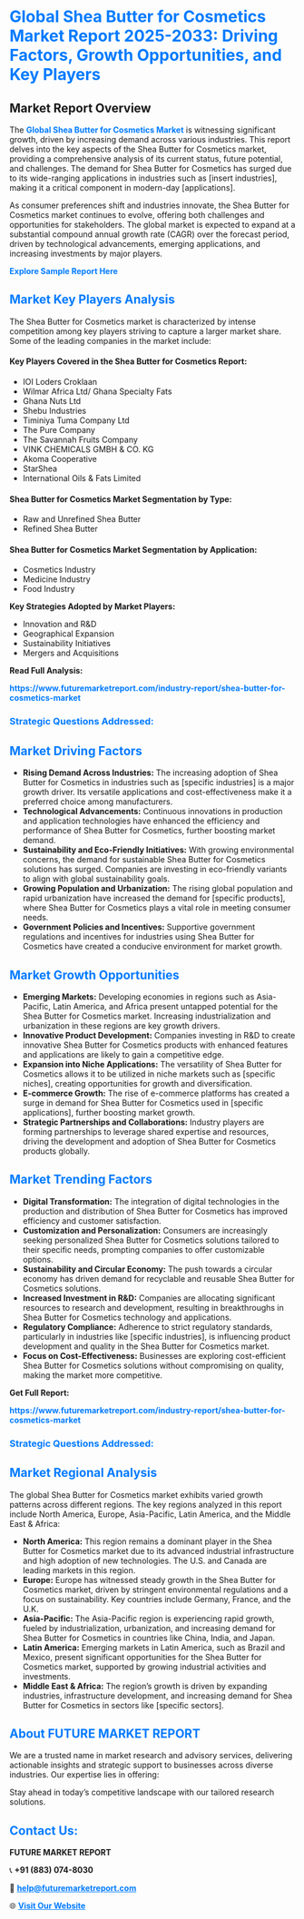 <h1 style="color: #007BFF;">Global Shea Butter for Cosmetics Market Report 2025-2033: Driving Factors, Growth Opportunities, and Key Players</h1>

<section id="overview">
<h2>Market Report Overview</h2>
<p>The <a href="https://www.futuremarketreport.com/industry-report/shea-butter-for-cosmetics-market" style="color: #007BFF; text-decoration: none;"><strong>Global Shea Butter for Cosmetics Market</strong></a> is witnessing significant growth, driven by increasing demand across various industries. This report delves into the key aspects of the Shea Butter for Cosmetics market, providing a comprehensive analysis of its current status, future potential, and challenges. The demand for Shea Butter for Cosmetics has surged due to its wide-ranging applications in industries such as [insert industries], making it a critical component in modern-day [applications].</p>
<p>As consumer preferences shift and industries innovate, the Shea Butter for Cosmetics market continues to evolve, offering both challenges and opportunities for stakeholders. The global market is expected to expand at a substantial compound annual growth rate (CAGR) over the forecast period, driven by technological advancements, emerging applications, and increasing investments by major players.</p>
</section>

<section id="overview">
<p><a href="https://www.futuremarketreport.com/request-sample/reportId=34040" style="color: #007BFF; text-decoration: none;"><strong>Explore Sample Report Here</strong></a></p>
</section>

<section id="key-players">
<h2 style="color: #007BFF;">Market Key Players Analysis</h2>
<p>The Shea Butter for Cosmetics market is characterized by intense competition among key players striving to capture a larger market share. Some of the leading companies in the market include:</p>
<h4>Key Players Covered in the Shea Butter for Cosmetics Report:</h4>
<ul><li>IOI Loders Croklaan</li><li>Wilmar Africa Ltd/ Ghana Specialty Fats</li><li>Ghana Nuts Ltd</li><li>Shebu Industries</li><li>Timiniya Tuma Company Ltd</li><li>The Pure Company</li><li>The Savannah Fruits Company</li><li>VINK CHEMICALS GMBH &amp; CO. KG</li><li>Akoma Cooperative</li><li>StarShea</li><li>International Oils &amp; Fats Limited</li></ul>
<h4>Shea Butter for Cosmetics Market Segmentation by Type:</h4>
<ul><li>Raw and Unrefined Shea Butter</li><li>Refined Shea Butter</li></ul>

<h4>Shea Butter for Cosmetics Market Segmentation by Application:</h4>
<ul><li>Cosmetics Industry</li><li>Medicine Industry</li><li>Food Industry</li></ul>
<p><strong>Key Strategies Adopted by Market Players:</strong></p>
<ul>
<li>Innovation and R&D</li>
<li>Geographical Expansion</li>
<li>Sustainability Initiatives</li>
<li>Mergers and Acquisitions</li>
</ul>
</section>

<section>
<p><strong>Read Full Analysis: </strong></p><a href="https://www.futuremarketreport.com/industry-report/shea-butter-for-cosmetics-market" style="color: #007BFF; text-decoration: none;"><strong>https://www.futuremarketreport.com/industry-report/shea-butter-for-cosmetics-market</strong></a>
<h3 style="color: #007BFF;">Strategic Questions Addressed:</h3>
</section>

<section id="driving-factors">
<h2 style="color: #007BFF;">Market Driving Factors</h2>
<ul>
<li><strong>Rising Demand Across Industries:</strong> The increasing adoption of Shea Butter for Cosmetics in industries such as [specific industries] is a major growth driver. Its versatile applications and cost-effectiveness make it a preferred choice among manufacturers.</li>
<li><strong>Technological Advancements:</strong> Continuous innovations in production and application technologies have enhanced the efficiency and performance of Shea Butter for Cosmetics, further boosting market demand.</li>
<li><strong>Sustainability and Eco-Friendly Initiatives:</strong> With growing environmental concerns, the demand for sustainable Shea Butter for Cosmetics solutions has surged. Companies are investing in eco-friendly variants to align with global sustainability goals.</li>
<li><strong>Growing Population and Urbanization:</strong> The rising global population and rapid urbanization have increased the demand for [specific products], where Shea Butter for Cosmetics plays a vital role in meeting consumer needs.</li>
<li><strong>Government Policies and Incentives:</strong> Supportive government regulations and incentives for industries using Shea Butter for Cosmetics have created a conducive environment for market growth.</li>
</ul>
</section>

<section id="growth-opportunities">
<h2 style="color: #007BFF;">Market Growth Opportunities</h2>
<ul>
<li><strong>Emerging Markets:</strong> Developing economies in regions such as Asia-Pacific, Latin America, and Africa present untapped potential for the Shea Butter for Cosmetics market. Increasing industrialization and urbanization in these regions are key growth drivers.</li>
<li><strong>Innovative Product Development:</strong> Companies investing in R&D to create innovative Shea Butter for Cosmetics products with enhanced features and applications are likely to gain a competitive edge.</li>
<li><strong>Expansion into Niche Applications:</strong> The versatility of Shea Butter for Cosmetics allows it to be utilized in niche markets such as [specific niches], creating opportunities for growth and diversification.</li>
<li><strong>E-commerce Growth:</strong> The rise of e-commerce platforms has created a surge in demand for Shea Butter for Cosmetics used in [specific applications], further boosting market growth.</li>
<li><strong>Strategic Partnerships and Collaborations:</strong> Industry players are forming partnerships to leverage shared expertise and resources, driving the development and adoption of Shea Butter for Cosmetics products globally.</li>
</ul>
</section>

<section id="trending-factors">
<h2 style="color: #007BFF;">Market Trending Factors</h2>
<ul>
<li><strong>Digital Transformation:</strong> The integration of digital technologies in the production and distribution of Shea Butter for Cosmetics has improved efficiency and customer satisfaction.</li>
<li><strong>Customization and Personalization:</strong> Consumers are increasingly seeking personalized Shea Butter for Cosmetics solutions tailored to their specific needs, prompting companies to offer customizable options.</li>
<li><strong>Sustainability and Circular Economy:</strong> The push towards a circular economy has driven demand for recyclable and reusable Shea Butter for Cosmetics solutions.</li>
<li><strong>Increased Investment in R&D:</strong> Companies are allocating significant resources to research and development, resulting in breakthroughs in Shea Butter for Cosmetics technology and applications.</li>
<li><strong>Regulatory Compliance:</strong> Adherence to strict regulatory standards, particularly in industries like [specific industries], is influencing product development and quality in the Shea Butter for Cosmetics market.</li>
<li><strong>Focus on Cost-Effectiveness:</strong> Businesses are exploring cost-efficient Shea Butter for Cosmetics solutions without compromising on quality, making the market more competitive.</li>
</ul>
</section>

<section>
<p><strong>Get Full Report: </strong></p><a href="https://www.futuremarketreport.com/industry-report/shea-butter-for-cosmetics-market" style="color: #007BFF; text-decoration: none;"><strong>https://www.futuremarketreport.com/industry-report/shea-butter-for-cosmetics-market</strong></a>
<h3 style="color: #007BFF;">Strategic Questions Addressed:</h3>
</section>


<section id="regional-analysis">
<h2 style="color: #007BFF;">Market Regional Analysis</h2>
<p>The global Shea Butter for Cosmetics market exhibits varied growth patterns across different regions. The key regions analyzed in this report include North America, Europe, Asia-Pacific, Latin America, and the Middle East & Africa:</p>
<ul>
<li><strong>North America:</strong> This region remains a dominant player in the Shea Butter for Cosmetics market due to its advanced industrial infrastructure and high adoption of new technologies. The U.S. and Canada are leading markets in this region.</li>
<li><strong>Europe:</strong> Europe has witnessed steady growth in the Shea Butter for Cosmetics market, driven by stringent environmental regulations and a focus on sustainability. Key countries include Germany, France, and the U.K.</li>
<li><strong>Asia-Pacific:</strong> The Asia-Pacific region is experiencing rapid growth, fueled by industrialization, urbanization, and increasing demand for Shea Butter for Cosmetics in countries like China, India, and Japan.</li>
<li><strong>Latin America:</strong> Emerging markets in Latin America, such as Brazil and Mexico, present significant opportunities for the Shea Butter for Cosmetics market, supported by growing industrial activities and investments.</li>
<li><strong>Middle East & Africa:</strong> The region’s growth is driven by expanding industries, infrastructure development, and increasing demand for Shea Butter for Cosmetics in sectors like [specific sectors].</li>
</ul>
</section>

<footer>
<h2 style="color: #007BFF;">About FUTURE MARKET REPORT</h2>
<p>We are a trusted name in market research and advisory services, delivering actionable insights and strategic support to businesses across diverse industries. Our expertise lies in offering:</p>

<p>Stay ahead in today’s competitive landscape with our tailored research solutions.</p>

<h2 style="color: #007BFF;">Contact Us:</h2>
<p><strong>FUTURE MARKET REPORT</strong></p>
<p>📞 <strong>+91 (883) 074-8030</strong></p>
<p>📧 <strong><a href="mailto:help@futuremarketreport.com" style="color: #007BFF;">help@futuremarketreport.com</a></strong></p>
<p>🌐 <strong><a href="https://www.futuremarketreport.com/" style="color: #007BFF;">Visit Our Website</a></strong></p>
</footer>
